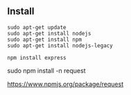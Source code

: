 
## Install

```
sudo apt-get update
sudo apt-get install nodejs
sudo apt-get install npm
sudo apt-get install nodejs-legacy

npm install express

```


sudo npm install -n request

https://www.npmjs.org/package/request
